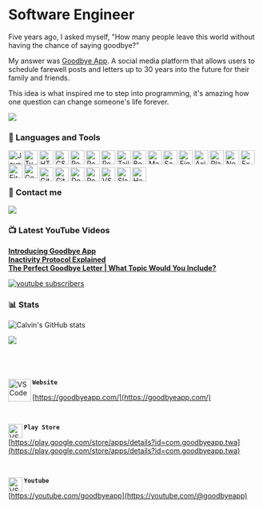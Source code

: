 # Software Engineer  

   Five years ago, I asked myself, "How many people leave this world without having the chance of saying goodbye?"
   
   My answer was [Goodbye App](https://goodbyeapp.com/). A social media platform that allows users to schedule farewell posts and letters up to 30 years into the future for their family and friends. 
   
   This idea is what inspired me to step into programming, it's amazing how one question can change someone's life forever.
   
<a href='https://goodbyeapp.com/' rel='noopener noreferrer' target='_blank' aria-label='Website'>
<img src="https://firebasestorage.googleapis.com/v0/b/gbapp-b859e.appspot.com/o/social%2Fgb_phones_gplay.png?alt=media&token=c104f770-7b91-40b7-a9cf-d00bb05ca13a" />
</a>

### 🧰 Languages and Tools

<!-- Core Languages -->
   <img align="left" alt="JavaScript" width="28px" src="https://cdn.jsdelivr.net/gh/devicons/devicon/icons/javascript/javascript-plain.svg"  />
   <img align="left" alt="TypeScript" width="28px" src="https://cdn.jsdelivr.net/gh/devicons/devicon/icons/typescript/typescript-plain.svg" />
   <img align="left" alt="HTML" width="28px" src="https://cdn.jsdelivr.net/gh/devicons/devicon/icons/html5/html5-plain.svg" />
   <img align="left" alt="CSS" width="28px" src="https://cdn.jsdelivr.net/gh/devicons/devicon/icons/css3/css3-plain.svg" />
    <!-- Frameworks and Libraries -->
   <img align="left" alt="React" width="28px" src="https://cdn.jsdelivr.net/gh/devicons/devicon/icons/react/react-original.svg" />
   <img align="left" alt="Redux" width="28px" src="https://cdn.jsdelivr.net/gh/devicons/devicon@latest/icons/redux/redux-original.svg" />
   <img align="left" alt="React Router" width="28px" src="https://cdn.jsdelivr.net/gh/devicons/devicon@latest/icons/reactrouter/reactrouter-original.svg" />
   <img align="left" alt="Tailwind" width="28px" src="https://cdn.jsdelivr.net/gh/devicons/devicon@latest/icons/tailwindcss/tailwindcss-original.svg" /> 
   <img align="left" alt="Bootstrap" width="28px" src="https://cdn.jsdelivr.net/gh/devicons/devicon@latest/icons/bootstrap/bootstrap-original.svg" />
   <img align="left" alt="Material UI" width="28px" src="https://cdn.jsdelivr.net/gh/devicons/devicon@latest/icons/materialui/materialui-original.svg" />
   <img align="left" alt="Sass" width="28px" src="https://cdn.jsdelivr.net/gh/devicons/devicon@latest/icons/sass/sass-original.svg" />
   <img align="left" alt="Figma" width="28px" src="https://cdn.jsdelivr.net/gh/devicons/devicon@latest/icons/figma/figma-original.svg" />  
   <img align="left" alt="Axios" width="28px" src="https://cdn.jsdelivr.net/gh/devicons/devicon@latest/icons/axios/axios-plain.svg" />
   <!-- Backend and Cloud -->
   <img align="left" alt="Playwrigh" width="28px" src="https://cdn.jsdelivr.net/gh/devicons/devicon@latest/icons/playwright/playwright-original.svg" />
   <img align="left" alt="NodeJS" width="28px" src="https://cdn.jsdelivr.net/gh/devicons/devicon/icons/nodejs/nodejs-original.svg" />
<img align="left" alt="Express" width="28px" src="https://cdn.jsdelivr.net/gh/devicons/devicon@latest/icons/express/express-original.svg" />          
<img align="left" alt="Firebase" width="28px" src="https://cdn.jsdelivr.net/gh/devicons/devicon@latest/icons/firebase/firebase-original.svg" />
<img align="left" alt="Google Cloud Platform" width="28px" src="https://cdn.jsdelivr.net/gh/devicons/devicon@latest/icons/googlecloud/googlecloud-original.svg" />
<br /> <br />
<div>
   
          
          
<!-- Tools -->
<img align="left" alt="Git" width="28px" src="https://cdn.jsdelivr.net/gh/devicons/devicon/icons/git/git-original.svg" />
<img align="left" alt="GitHub" width="28px" src="https://cdn.jsdelivr.net/gh/devicons/devicon/icons/github/github-original.svg" />
<img align="left" alt="Docker" width="28px" src="https://cdn.jsdelivr.net/gh/devicons/devicon@latest/icons/docker/docker-plain.svg" />
<img align="left" alt="Postman" width="28px" src="https://cdn.jsdelivr.net/gh/devicons/devicon@latest/icons/postman/postman-original.svg" />
<img align="left" alt="VS Code" width="28px" src="https://cdn.jsdelivr.net/gh/devicons/devicon@latest/icons/vscode/vscode-original.svg" />     
<img align="left" alt="Slack" width="28px" src="https://cdn.jsdelivr.net/gh/devicons/devicon@latest/icons/slack/slack-original.svg" /> 
<img align="left" alt="Handlebars" width="28px" src="https://cdn.jsdelivr.net/gh/devicons/devicon@latest/icons/handlebars/handlebars-original.svg" />


</div>
<br />

### 📨 Contact me
  <a href="https://www.linkedin.com/in/calvinjamesheath/">
    <img src="https://img.shields.io/badge/linkedin-1DA1F2?style=for-the-badge&logo=linkedin&logoColor=white" />    
  </a>
<br />

### 📺 Latest YouTube Videos
**[Introducing Goodbye App](https://www.youtube.com/watch?v=1-xATA1lZUc)**
<br />
**[Inactivity Protocol Explained](https://www.youtube.com/watch?v=3fTUwY2Sxxw&t=4s)**
<br />
**[The Perfect Goodbye Letter | What Topic Would You Include?](https://www.youtube.com/watch?v=TLze4jPOIp4)**

 <p align="left">
      <a href="https://www.youtube.com/@goodbyeapp?sub_confirmation=1">
         <img alt="youtube subscribers" title="Subscribe to Goodbye App's YouTube channel" src="https://custom-icon-badges.demolab.com/youtube/channel/subscribers/UCeAG5cAQLzfD8Zgk_-Uzqnw?color=%23E05D44&label=SUBSCRIBE&logo=video&logoColor=white&style=for-the-badge&labelColor=CE4630"/></a> 
   </p>

### 📊 Stats

![Calvin's GitHub stats](https://github-readme-stats.vercel.app/api?username=calvinjamesheath&show_icons=true&theme=default_repocard&hide_border=false)
<br />

![](https://github-readme-streak-stats.herokuapp.com/?user=calvinjamesheath&theme=highcontrast&hide_border=false)
#
<br />
<div>
   
<img align="left" alt="VS Code" width="45px" src="https://firebasestorage.googleapis.com/v0/b/gbapp-b859e.appspot.com/o/blueLogo.png?alt=media&token=44994f97-ab43-4e8d-ada4-a808319bf6e7" />   **`Website`**
   
 [https://goodbyeapp.com/](https://goodbyeapp.com/) 
</div>
<br />
<div>
   
 <img align="left" alt="VS Code" width="28px" src="https://static-00.iconduck.com/assets.00/google-play-icon-icon-1917x2048-2fljsw4s.png" />     **`Play Store`**
   
[https://play.google.com/store/apps/details?id=com.goodbyeapp.twa](https://play.google.com/store/apps/details?id=com.goodbyeapp.twa)
</div>
<br />
<div>
   
<img align="left" alt="VS Code" width="28px" src="https://cdn-icons-png.flaticon.com/512/1384/1384060.png" />     **`Youtube`**
   
[https://youtube.com/goodbyeapp](https://youtube.com/@goodbyeapp)
</div>
